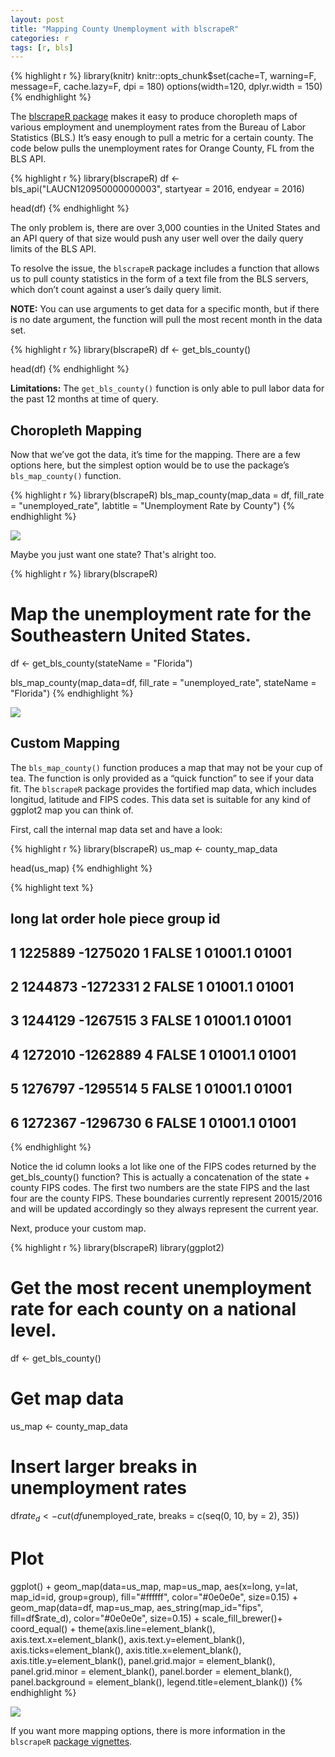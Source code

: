```yaml
---
layout: post
title: "Mapping County Unemployment with blscrapeR"
categories: r
tags: [r, bls]
---
```



{% highlight r %}
library(knitr)
knitr::opts_chunk$set(cache=T, warning=F, message=F, cache.lazy=F, dpi = 180)
options(width=120, dplyr.width = 150)
{% endhighlight %}

The [blscrapeR package](https://github.com/keberwein/blscrapeR) makes it easy to produce choropleth maps of various employment and unemployment rates from the Bureau of Labor Statistics (BLS.) It’s easy enough to pull a metric for a certain county. The code below pulls the unemployment rates for Orange County, FL from the BLS API.


{% highlight r %}
library(blscrapeR)
df <- bls_api("LAUCN120950000000003",
              startyear = 2016, endyear = 2016)

head(df)
{% endhighlight %}


The only problem is, there are over 3,000 counties in the United States and an API query of that size would push any user well over the daily query limits of the BLS API.

To resolve the issue, the `blscrapeR` package includes a function that allows us to pull county statistics in the form of a text file from the BLS servers, which don’t count against a user’s daily query limit.

**NOTE:** You can use arguments to get data for a specific month, but if there is no date argument, the function will pull the most recent month in the data set.


{% highlight r %}
library(blscrapeR)
df <- get_bls_county()

head(df)
{% endhighlight %}

**Limitations:** The `get_bls_county()` function is only able to pull labor data for the past 12 months at time of query.

## Choropleth Mapping


Now that we’ve got the data, it’s time for the mapping. There are a few options here, but the simplest option would be to use the package’s  `bls_map_county()` function.


{% highlight r %}
library(blscrapeR)
bls_map_county(map_data = df, fill_rate = "unemployed_rate", 
               labtitle = "Unemployment Rate by County")
{% endhighlight %}

![](https://github.com/keberwein/keberwein.github.io/blob/master/images/blscrape_county_unemp.png?raw=true)

Maybe you just want one state? That's alright too.


{% highlight r %}
library(blscrapeR)
# Map the unemployment rate for the Southeastern United States.
df <- get_bls_county(stateName = "Florida")

bls_map_county(map_data=df, fill_rate = "unemployed_rate", 
               stateName = "Florida")
{% endhighlight %}

![](https://github.com/keberwein/keberwein.github.io/blob/master/images/bus_fl_map.png?raw=true)

## Custom Mapping

The `bls_map_county()` function produces a map that may not be your cup of tea. The function is only provided as a “quick function” to see if your data fit. The `blscrapeR` package provides the fortified map data, which includes longitud, latitude and FIPS codes. This data set is suitable for any kind of ggplot2 map you can think of.

First, call the internal map data set and have a look:


{% highlight r %}
library(blscrapeR)
us_map <- county_map_data

head(us_map)
{% endhighlight %}



{% highlight text %}
##      long      lat order  hole piece   group    id
## 1 1225889 -1275020     1 FALSE     1 01001.1 01001
## 2 1244873 -1272331     2 FALSE     1 01001.1 01001
## 3 1244129 -1267515     3 FALSE     1 01001.1 01001
## 4 1272010 -1262889     4 FALSE     1 01001.1 01001
## 5 1276797 -1295514     5 FALSE     1 01001.1 01001
## 6 1272367 -1296730     6 FALSE     1 01001.1 01001
{% endhighlight %}

Notice the id column looks a lot like one of the FIPS codes returned by the get_bls_county() function? This is actually a concatenation of the state + county FIPS codes. The first two numbers are the state FIPS and the last four are the county FIPS. These boundaries currently represent 20015/2016 and will be updated accordingly so they always represent the current year.

Next, produce your custom map.


{% highlight r %}
library(blscrapeR)
library(ggplot2)
# Get the most recent unemployment rate for each county on a national level.
df <- get_bls_county()
# Get map data
us_map <- county_map_data

# Insert larger breaks in unemployment rates
df$rate_d <- cut(df$unemployed_rate, breaks = c(seq(0, 10, by = 2), 35))
# Plot
ggplot() +
    geom_map(data=us_map, map=us_map,
             aes(x=long, y=lat, map_id=id, group=group),
             fill="#ffffff", color="#0e0e0e", size=0.15) +
    geom_map(data=df, map=us_map, aes_string(map_id="fips", fill=df$rate_d),
             color="#0e0e0e", size=0.15) +
    scale_fill_brewer()+
    coord_equal() +
    theme(axis.line=element_blank(),
          axis.text.x=element_blank(),
          axis.text.y=element_blank(),
          axis.ticks=element_blank(),
          axis.title.x=element_blank(),
          axis.title.y=element_blank(),
          panel.grid.major = element_blank(),
          panel.grid.minor = element_blank(),
          panel.border = element_blank(),
          panel.background = element_blank(),
          legend.title=element_blank())
{% endhighlight %}

![](https://github.com/keberwein/keberwein.github.io/blob/master/images/bls_custom_map.png?raw=true)

If you want more mapping options, there is more information in the `blscrapeR` [package vignettes](https://github.com/keberwein/blscrapeR/tree/master/vignettes).
